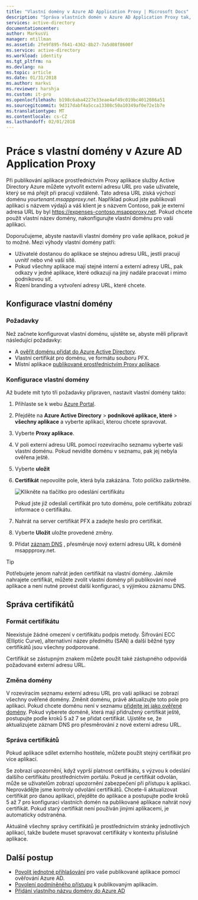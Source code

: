 ```yaml
---
title: "Vlastní domény v Azure AD Application Proxy | Microsoft Docs"
description: "Správa vlastních domén v Azure AD Application Proxy tak, aby adresa URL pro aplikaci je stejný bez ohledu na to, kde uživatelé k němu přístup."
services: active-directory
documentationcenter: 
author: MarkusVi
manager: mtillman
ms.assetid: 2fe9f895-f641-4362-8b27-7a5d08f8600f
ms.service: active-directory
ms.workload: identity
ms.tgt_pltfrm: na
ms.devlang: na
ms.topic: article
ms.date: 01/31/2018
ms.author: markvi
ms.reviewer: harshja
ms.custom: it-pro
ms.openlocfilehash: b198c6aba4227e33eae4af49c019bc4012086a51
ms.sourcegitcommit: 9d317dabf4a5cca13308c50a10349af0e72e1b7e
ms.translationtype: MT
ms.contentlocale: cs-CZ
ms.lasthandoff: 02/01/2018
---
```

# <a name="working-with-custom-domains-in-azure-ad-application-proxy"></a>Práce s vlastní domény v Azure AD Application Proxy

Při publikování aplikace prostřednictvím Proxy aplikace služby Active Directory Azure můžete vytvořit externí adresu URL pro vaše uživatele, který se má přejít při pracují vzdáleně. Tato adresa URL získá výchozí doménu *yourtenant.msappproxy.net*. Například pokud jste publikovali aplikaci s názvem výdajů a váš klient je s názvem Contoso, pak je externí adresa URL by byl https://expenses-contoso.msappproxy.net. Pokud chcete použít vlastní název domény, nakonfigurujte vlastní doménu pro vaši aplikaci. 

Doporučujeme, abyste nastavili vlastní domény pro vaše aplikace, pokud je to možné. Mezi výhody vlastní domény patří:

- Uživatelé dostanou do aplikace se stejnou adresu URL, jestli pracují uvnitř nebo vně vaší sítě.
- Pokud všechny aplikace mají stejné interní a externí adresy URL, pak odkazy v jedné aplikace, které odkazují na jiný nadále pracovat i mimo podnikovou síť. 
- Řízení branding a vytvoření adresy URL, které chcete. 


## <a name="configure-a-custom-domain"></a>Konfigurace vlastní domény

### <a name="prerequisites"></a>Požadavky

Než začnete konfigurovat vlastní doménu, ujistěte se, abyste měli připravit následující požadavky: 
- A [ověřit doménu přidat do Azure Active Directory](active-directory-domains-add-azure-portal.md).
- Vlastní certifikát pro doménu, ve formátu souboru PFX. 
- Místní aplikace [publikované prostřednictvím Proxy aplikace](application-proxy-publish-azure-portal.md).

### <a name="configure-your-custom-domain"></a>Konfigurace vlastní domény

Až budete mít tyto tři požadavky připraven, nastavit vlastní domény takto:

1. Přihlaste se k webu [Azure Portal](https://portal.azure.com).
2. Přejděte na **Azure Active Directory** > **podnikové aplikace, které** > **všechny aplikace** a vyberte aplikaci, kterou chcete spravovat.
3. Vyberte **Proxy aplikace**. 
4. V poli externí adresu URL pomocí rozevíracího seznamu vyberte vaši vlastní doménu. Pokud nevidíte doménu v seznamu, pak jej nebyla ověřena ještě. 
5. Vyberte **uložit**
5. **Certifikát** nepovolíte pole, která byla zakázána. Toto políčko zaškrtněte. 

   ![Klikněte na tlačítko pro odeslání certifikátu](./media/active-directory-application-proxy-custom-domains/certificate.png)

   Pokud jste již odeslali certifikát pro tuto doménu, pole certifikátu zobrazí informace o certifikátu. 

6. Nahrát na server certifikát PFX a zadejte heslo pro certifikát. 
7. Vyberte **Uložit** uložte provedené změny. 
8. Přidat [záznam DNS](../dns/dns-operations-recordsets-portal.md) , přesměruje nový externí adresu URL k doméně msappproxy.net. 

>[!TIP] 
>Potřebujete jenom nahrát jeden certifikát na vlastní domény. Jakmile nahrajete certifikát, můžete zvolit vlastní domény při publikování nové aplikace a není nutné provést další konfiguraci, s výjimkou záznamu DNS. 

## <a name="manage-certificates"></a>Správa certifikátů

### <a name="certificate-format"></a>Formát certifikátu
Neexistuje žádné omezení v certifikátu podpis metody. Šifrování ECC (Elliptic Curve), alternativní název předmětu (SAN) a další běžné typy certifikátů jsou všechny podporované. 

Certifikát se zástupným znakem můžete použít také zástupného odpovídá požadované externí adresu URL. 

### <a name="changing-the-domain"></a>Změna domény
V rozevíracím seznamu externí adresu URL pro vaši aplikaci se zobrazí všechny ověřené domény. Změnit doménu, právě aktualizujte toto pole pro aplikaci. Pokud chcete doménu není v seznamu [přidejte jej jako ověřené domény](active-directory-domains-add-azure-portal.md). Pokud vyberete doméně, která mají přidružený certifikát ještě, postupujte podle kroků 5 až 7 se přidat certifikát. Ujistěte se, že aktualizujete záznam DNS pro přesměrování z nové externí adresu URL. 

### <a name="certificate-management"></a>Správa certifikátů
Pokud aplikace sdílet externího hostitele, můžete použít stejný certifikát pro více aplikací. 

Se zobrazí upozornění, když vyprší platnost certifikátu, s výzvou k odeslání dalšího certifikátu prostřednictvím portálu. Pokud je certifikát odvolán, může se uživatelům zobrazí upozornění zabezpečení při přístupu k aplikaci. Neprovádějte jsme kontroly odvolání certifikátů.  Chcete-li aktualizovat certifikát pro danou aplikaci, přejděte do aplikace a postupujte podle kroků 5 až 7 pro konfiguraci vlastních domén na publikované aplikace nahrát nový certifikát. Pokud starý certifikát není používán jinými aplikacemi, je automaticky odstraněna. 

Aktuálně všechny správy certifikátů je prostřednictvím stránky jednotlivých aplikací, takže budete muset spravovat certifikáty v kontextu příslušné aplikace. 

## <a name="next-steps"></a>Další postup
* [Povolit jednotné přihlašování](active-directory-application-proxy-sso-using-kcd.md) pro vaše publikované aplikace pomocí ověřování Azure AD.
* [Povolení podmíněného přístupu](application-proxy-enable-remote-access-sharepoint.md) k publikovaným aplikacím.
* [Přidání vlastního názvu domény do Azure AD](active-directory-domains-add-azure-portal.md)


